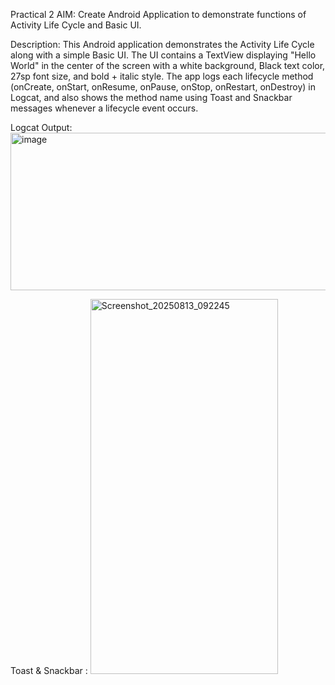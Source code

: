 Practical 2
AIM: Create Android Application to demonstrate functions of Activity Life Cycle and Basic UI.


Description:
This Android application demonstrates the Activity Life Cycle along with a simple Basic UI. The UI contains a TextView displaying "Hello World" in the center of the screen with a white background, Black text color, 27sp font size, and bold + italic style.
The app logs each lifecycle method (onCreate, onStart, onResume, onPause, onStop, onRestart, onDestroy) in Logcat, and also shows the method name using Toast and Snackbar messages whenever a lifecycle event occurs.

Logcat Output:
<img width="1332" height="252" alt="image" src="https://github.com/user-attachments/assets/a1dc89aa-7282-4309-bfb4-598cba6e9587" />

Toast & Snackbar :
<img width="300" height="600" alt="Screenshot_20250813_092245" src="https://github.com/user-attachments/assets/3d6347b2-28f7-4f55-90aa-97db3c1a084a" />

